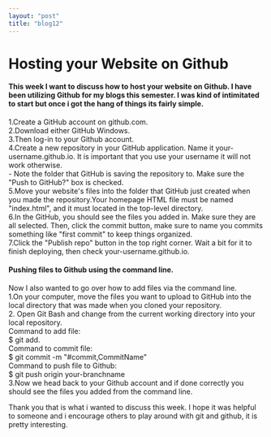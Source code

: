 ```yaml
---
layout: "post"
title: "blog12"
---
```

<h1>Hosting your Website on Github</h1>

<h4>This week I want to discuss how to host your website on Github. I have been utilizing Github for my blogs this semester. I was kind of intimitated to start but once i got the hang of things its fairly simple.</h4>

<p>
1.Create a GitHub account on github.com.<br>
2.Download either GitHub Windows.<br>
3.Then log-in to your Github account.<br>
4.Create a new repository in your GitHub application. Name it your-username.github.io. It is important that you use your username it will not work otherwise. <br>
 - Note the folder that GitHub is saving the repository to. Make sure the "Push to GitHub?" box is checked.<br>
5.Move your website's files into the folder that GitHub just created when you made the repository.Your homepage HTML file must be named "index.html", and it must located in the top-level directory.<br>
6.In the GitHub, you should see the files you added in. Make sure they are all selected. Then, click the commit button, make sure to name you commits something like "first commit" to keep things organized.<br>
7.Click the "Publish repo" button in the top right corner.
Wait a bit for it to finish deploying, then check your-username.github.io. <br>
</p>
<h4>Pushing files to Github using the command line.</h4>

<p>
Now I also wanted to go over how to add files via the command line.<br>
1.On your computer, move the files you want to upload to GitHub into the local directory that was made when you cloned your repository.<br>
2. Open Git Bash and change from the current working directory into your local repository.<br>
Command to add file:<br>
$ git add.<br>
Command to commit file:<br>
$ git commit -m "#commit,CommitName"<br>
Command to push file to Github:<br>
$ git push origin your-branchname<br>
3.Now we head back to your Github account and if done correctly you should see the files you added from the command line.
</p>
Thank you that is what i wanted to discuss this week. I hope it was helpful to someone and i encourage others to play around with git and github, it is pretty interesting. 
